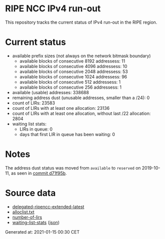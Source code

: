 # RIPE NCC IPv4 run-out
This repository tracks the current status of IPv4 run-out in the RIPE region.

# Current status
- available prefix sizes (not always on the network bitmask boundary)
  - available blocks of consecutive 8192 addressess: 11
  - available blocks of consecutive 4096 addressess: 10
  - available blocks of consecutive 2048 addressess: 53
  - available blocks of consecutive 1024 addressess: 96
  - available blocks of consecutive 512 addressess: 1
  - available blocks of consecutive 256 addressess: 1
- available (usable) addresses: 338688
- remaining address dust (unusable addresses, smaller than a /24): 0
- count of LIRs: 23583
- count of LIRs with at least one allocation: 23136
- count of LIRs with at least one allocation, without last /22 allocation: 2804
- waiting list stats:
  - LIRs in queue: 0
  - days that first LIR in queue has been waiting: 0

# Notes
The address dust status was moved from `available` to `reserved` on 2019-10-11, as seen in [commit d71f95b](https://github.com/zajdee/ripe-ncc-ipv4-runout/commit/d71f95b1f7c9f639556e395e4ad0f41e54834954).

# Source data
- [delegated-ripencc-extended-latest](https://ftp.ripe.net/pub/stats/ripencc/delegated-ripencc-extended-latest)
- [alloclist.txt](https://ftp.ripe.net/pub/stats/ripencc/membership/alloclist.txt)
- [number-of-lirs](https://labs.ripe.net/statistics/number-of-lirs)
- [waiting-list-stats](https://www.ripe.net/manage-ips-and-asns/ipv4/ipv4-waiting-list) ([json](https://www-static.ripe.net/dynamic/ipv4-waiting-list/stats.json))

Generated at: 2021-01-15 00:30 CET
